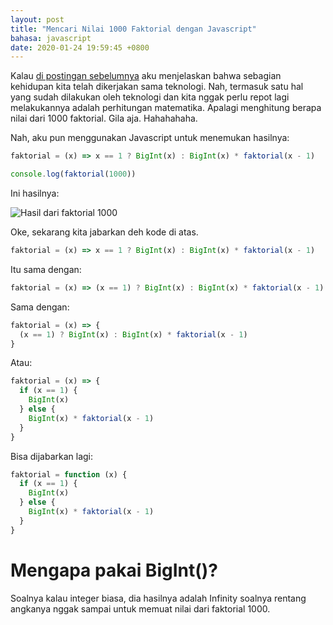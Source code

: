 ```yaml
---
layout: post
title: "Mencari Nilai 1000 Faktorial dengan Javascript"
bahasa: javascript
date: 2020-01-24 19:59:45 +0800
---
```


Kalau [di postingan sebelumnya](benarkah-teknologi-mengancam-kemanusiaan-0124.html) aku menjelaskan bahwa sebagian kehidupan kita telah dikerjakan sama teknologi. Nah, termasuk satu hal yang sudah dilakukan oleh teknologi dan kita nggak perlu repot lagi melakukannya adalah perhitungan matematika. Apalagi menghitung berapa nilai dari 1000 faktorial. Gila aja. Hahahahaha.

Nah, aku pun menggunakan Javascript untuk menemukan hasilnya:

```javascript
faktorial = (x) => x == 1 ? BigInt(x) : BigInt(x) * faktorial(x - 1)

console.log(faktorial(1000))
```

Ini hasilnya:

![Hasil dari faktorial 1000](https://telegra.ph/file/4d9a44b560520f31214f4.png)

Oke, sekarang kita jabarkan deh kode di atas.

```javascript
faktorial = (x) => x == 1 ? BigInt(x) : BigInt(x) * faktorial(x - 1)
```

Itu sama dengan:

```javascript
faktorial = (x) => (x == 1) ? BigInt(x) : BigInt(x) * faktorial(x - 1)
```

Sama dengan:

```javascript
faktorial = (x) => {
  (x == 1) ? BigInt(x) : BigInt(x) * faktorial(x - 1)
}
```

Atau:

```javascript
faktorial = (x) => {
  if (x == 1) {
    BigInt(x)
  } else {
    BigInt(x) * faktorial(x - 1)
  }
}
```

Bisa dijabarkan lagi:

```javascript
faktorial = function (x) {
  if (x == 1) {
    BigInt(x)
  } else {
    BigInt(x) * faktorial(x - 1)
  }
}
```

# Mengapa pakai BigInt()?

Soalnya kalau integer biasa, dia hasilnya adalah Infinity soalnya rentang angkanya nggak sampai untuk memuat nilai dari faktorial 1000.